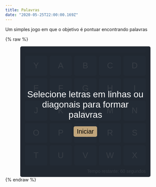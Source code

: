 ```yaml
---
title: Palavras
date: "2020-05-25T22:00:00.169Z"
---
```


Um simples jogo em que o objetivo é pontuar encontrando palavras

{% raw %}
<style>
    html, body {
        overflow: hidden;
    }
    .game {
        width: 400px;
        height: 400px;
        margin: auto;
        padding: 5px;
        display: flex;
        flex-direction: column;
        font-family: Arial, Helvetica, sans-serif;
        background-color: #222831;
        color: white;
        border-radius: 5px;
        box-sizing: initial;
    }

    .description-container {
        position: absolute;
        width: 400px;
        height: 400px;
        display: flex;
        flex-direction: column;
        align-items: center;
        justify-content: center;
        background-color: rgba(34,40,49, 0.9);
    }

    .description {
        font-size: 28px;
        margin: 15px;
        text-align: center;
    }

    .button {
        font-size: 20px;
        border: none;
        background-color: #c1a57b;
        padding: 5px 10px;
        margin: 5px;
        border-radius: 5px;
        cursor: pointer;
    }

    .container {
        flex: 1;
        display: flex;
        flex-direction: column;
        align-items: stretch;
        line-height: initial;
    }

    .letters-container {
        flex: 1;
        margin: 10px;
        display: grid;
        grid-template-columns: 1fr 1fr 1fr 1fr 1fr;
        grid-column-gap: 8px;
        grid-row-gap: 8px;
        user-select: none;
    }

    .letter {
        background-color: #30475e;
        display: flex;
        align-items: center;
        justify-content: center;
        font-size: 26px;
        padding: 10px;
        border-radius: 5px;
        box-shadow: 0px 0px 2px 0px #333;
        cursor: pointer;
        transition: opacity 0.3s;
    }

    .letter[pressed='true'] {
        opacity: 0.4;
    }

    .score {
        background-color: rgb(48,71,94, 0.5);
        border-radius: 5px;
        margin: 5px 10px 0;
        padding: 5px;
        display: flex;
        align-items: center;
        justify-content: center;
    }

    .time {
        align-self: flex-end;
        margin: 0 10px 5px;
    }
</style>
<div class="game">
    <div class="container">
        <div id="score" class="score"></div>
        <div id="letters-container" class="letters-container">
            <div id="letter0" class="letter">Y</div>
            <div id="letter1" class="letter">A</div>
            <div id="letter2" class="letter">B</div>
            <div id="letter3" class="letter">C</div>
            <div id="letter4" class="letter">D</div>
            <div id="letter5" class="letter">E</div>
            <div id="letter6" class="letter">F</div>
            <div id="letter7" class="letter">G</div>
            <div id="letter8" class="letter">H</div>
            <div id="letter9" class="letter">I</div>
            <div id="letter10" class="letter">J</div>
            <div id="letter11" class="letter">K</div>
            <div id="letter12" class="letter">L</div>
            <div id="letter13" class="letter">M</div>
            <div id="letter14" class="letter">N</div>
            <div id="letter15" class="letter">O</div>
            <div id="letter16" class="letter">P</div>
            <div id="letter17" class="letter">Q</div>
            <div id="letter18" class="letter">R</div>
            <div id="letter19" class="letter">S</div>
            <div id="letter20" class="letter">T</div>
            <div id="letter21" class="letter">U</div>
            <div id="letter22" class="letter">V</div>
            <div id="letter23" class="letter">W</div>
            <div id="letter24" class="letter">X</div>
        </div>
        <div id="time" class="time">Tempo restante: 60 segundos</div>
    </div>
    <div id="description-container" class="description-container">
        <span id="description" class="description">Selecione letras em linhas ou diagonais para formar palavras</span>
        <button id="start" class="button" onclick="startGame()">Iniciar</button>
    </div>
</div>
<script>
    const linkPortugueseLetters = "https://cgreinhold.dev/datasets/portuguese.json";
    const portugueseAlphabet = ['A','A','A','A','A','A','A','A','A','A','A','A','A','A','A','A','A','A','A',
        'A','A','A','A','A','A','A','A','A','A','A','B','B','C','C','C','C','C','C','C','C','D','D','D','D',
        'D','D','D','D','D','D','E','E','E','E','E','E','E','E','E','E','E','E','E','E','E','E','E','E','E',
        'E','E','E','E','E','E','E','F','F','G','G','H','H','I','I','I','I','I','I','I','I','I','I','I','I',
        'J','J','K','L','L','L','L','L','L','M','M','M','M','M','M','M','M','M','M','N','N','N','N','N','N',
        'N','N','N','N','O','O','O','O','O','O','O','O','O','O','O','O','O','O','O','O','O','O','O','O','O',
        'O','P','P','P','P','P','P','Q','Q','R','R','R','R','R','R','R','R','R','R','R','R','R','R','S','S',
        'S','S','S','S','S','S','S','S','S','S','S','S','S','S','T','T','T','T','T','T','T','T','U','U','U',
        'U','U','U','U','U','U','U','V','V','V','V','W','X','X','Y','Z','Z'];
    let words = [];
    let selectedLetters = [];
    let isPressed = false;
    let startTime = null;
    let totalScore = 0;
    let levelScore = 0;
    let maxLevelScore = 25;

    function addEvents() {
      const lettersContainer = document.getElementById('letters-container');
      lettersContainer.addEventListener('mousedown', e => {
        const selectedElement = e.target;
        pushLetter(selectedElement);
        isPressed = true;
      });
      lettersContainer.addEventListener('touchstart', e => {
        const selectedElement = e.target;
        pushLetter(selectedElement);
        isPressed = true;
      });
      lettersContainer.addEventListener('mouseup', e => removeSelecteds());
      lettersContainer.addEventListener('touchend', e => removeSelecteds());
      lettersContainer.addEventListener('mouseleave', e => removeSelecteds());
      lettersContainer.addEventListener('touchmove', e => {
        const element = document.elementFromPoint(e.touches[0].clientX, e.touches[0].clientY);
        onEnterItem({ target: element });
      });
      const lettersDom = document.getElementsByClassName('letter');
      for (let i = 0; i < lettersDom.length; i++) {
        lettersDom[i].addEventListener('mouseenter', e => onEnterItem(e));
      }
    }

    function onEnterItem(e) {
      if (isPressed) {
        const selectedElement = e.target;
        if (selectedElement.className === 'letter') {
          const selectedIndex = selectedElement.id.replace('letter', '');
          if (isSecondToLast(selectedIndex)) {
            const lastSelected = selectedLetters[selectedLetters.length - 1];
            selectedLetters.pop();
            document.getElementById('letter' + lastSelected.index).setAttribute('pressed', 'false');
          } else {
            pushLetter(selectedElement);
          }
        }
      }
    }

    function isSecondToLast(index) {
        return selectedLetters.length > 1 
            && selectedLetters[selectedLetters.length - 2].index === index;
    }

    function pushLetter(element) {
    const elementIndex = element.id.replace('letter', '');
    const lastItem = selectedLetters[selectedLetters.length - 1];
    const lastIndex = lastItem ? Number(lastItem.index) : null;
    const isNextToPrevious = isNextTo(Number(elementIndex), lastIndex);
    if (!selectedLetters.find(l => l.index === elementIndex) 
        && isNextToPrevious 
        && element.className === 'letter') {
        selectedLetters.push({ index: elementIndex, letter: element.innerText });
        element.setAttribute('pressed', 'true');
    }
    }

    function isNextTo(newIndex, lastIndex) {
    if (lastIndex !== null) {
        return (
        newIndex === lastIndex + 1
        || newIndex === lastIndex - 1
        || newIndex === lastIndex - 6
        || newIndex === lastIndex - 5
        || newIndex === lastIndex - 4
        || newIndex === lastIndex + 6
        || newIndex === lastIndex + 5
        || newIndex === lastIndex + 4
        );
    }

    return true;
    }

    function removeSelecteds() {
      isPressed = false;
      const selecteds = document.querySelectorAll('[pressed=true]');
      const word = selectedLetters.map(l => l.letter).join('');
      for (let i = 0; i < selecteds.length; i++) {
        selecteds[i].removeAttribute('pressed');
        if (isValidWord(word)) {
          selecteds[i].innerText = randomLetter();
        }
      }
      if (isValidWord(word)) {
          totalScore += word.length * 2;
          levelScore += word.length * 2;
          updateScoreText();
          if (levelScore >= maxLevelScore) {
            startLevel();
          }
        }
      selectedLetters = [];
    }

    function isValidWord(word) {
        return words.includes(word);
    }

    function randomLetter() {
        const alphabet = portugueseAlphabet;
        const randomIndex = Math.round(Math.random() * (alphabet.length - 1));
        return alphabet[randomIndex];
        }

        function setInitialLetters() {
        for (let i = 0; i < 25; i++) {
            const element = document.getElementById('letter' + i);
            element.innerText = randomLetter();
        }

        selectedLetters = [];
    }

    function getWords() {
        fetch(linkPortugueseLetters)
        .then(r => r.json())
        .then(j => words = j.words);
    }

    function startTimeLoop() {
        setInterval(() => {
            if (startTime) {
            const now = Date.now();
            const timePassed = now - startTime;
            const secondsPassed = timePassed / 1000;
            const timeLeft = Math.round(60 - secondsPassed);
            document.getElementById('time').innerText = 
                `Tempo restante: ${timeLeft} segundos`;
            if (timeLeft === 0) {
                endGame();
            }
            }
        }, 500);
    }

    function endGame() {
        const descriptionContainer = document.getElementById('description-container');
        descriptionContainer.style.display = 'flex';
        startTime = null;
        document.getElementById('description').innerText = `Pontos: ${totalScore}`;
        document.getElementById('start').innerText = 'Reiniciar';
        maxLevelScore = 25;
        totalScore = 0;
        levelScore = 0;
    }

    function startGame() {
    setInitialLetters();
    const descriptionContainer = document.getElementById('description-container');
    descriptionContainer.style.display = 'none';
    startLevel();
    }

    function startLevel() {
    maxLevelScore = maxLevelScore + 5;
    startTime = Date.now();
    levelScore = 0;
    updateScoreText();
    }

    function updateScoreText() {
    document.getElementById('score').innerText = `${levelScore}/${maxLevelScore}`;
    }

    addEvents();
    startTimeLoop();
    getWords();
</script>
{% endraw %}